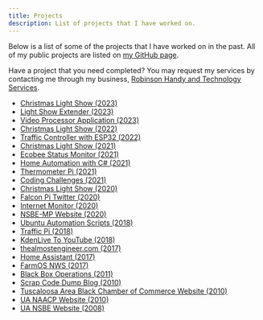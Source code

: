 ```yaml
---
title: Projects
description: List of projects that I have worked on.
---
```


Below is a list of some of the projects that I have worked on in the past.
All of my public projects are listed on 
<a href="https://github.com/almostengr/" target="_blank">my GitHub page</a>.

Have a project that you need completed? You may request my services by contacting me through my business, 
<a href="https://rhtservices.net" target="_blank">Robinson Handy and Technology Services</a>.

* [Christmas Light Show (2023)](/projects/light-show)
* [Light Show Extender (2023)](/projects/light-show-extender)
* [Video Processor Application (2023)](/projects/video-processor-application)
* [Christmas Light Show (2022)](/projects/2022-christmas-light-show)
* [Traffic Controller with ESP32 (2022)](/projects/traffic-light-controller)
* [Christmas Light Show (2021)](/projects/2021-christmas-light-show)
* [Ecobee Status Monitor (2021)](/projects/ecobeestatus)
* [Home Automation with C# (2021)](/projects/home-automation-with-csharp)
* [Thermometer Pi (2021)](/projects/thermometer-pi)
* [Coding Challenges (2021)](/projects/coding-challenges)
* [Christmas Light Show (2020)](/projects/2020-christmas-light-show)
* [Falcon Pi Twitter (2020)](/projects/falcon-pi-twitter)
* [Internet Monitor (2020)](/projects/internet-monitor)
* [NSBE-MP Website (2020)](/projects/nsbemp-website)
* [Ubuntu Automation Scripts (2018)](/projects/ubuntu-automation)
* [Traffic Pi (2018)](/projects/traffic-pi)
* [KdenLive To YouTube (2018)](/projects/kdenlive-to-youtube)
* [thealmostengineer.com (2017)](/projects/the-almost-engineer)
* [Home Assistant (2017)](/projects/home-assistant)
* [FarmOS NWS (2017)](/projects/farmos-nws)
* [Black Box Operations (2011)](/projects/black-box-operations)
* [Scrap Code Dump Blog (2010)](/projects/scrap-code-dump-blog)
* [Tuscaloosa Area Black Chamber of Commerce Website (2010)](/projects/tabcc)
* [UA NAACP Website (2010)](/projects/uanaacp)
* [UA NSBE Website (2008)](/projects/uansbe)

